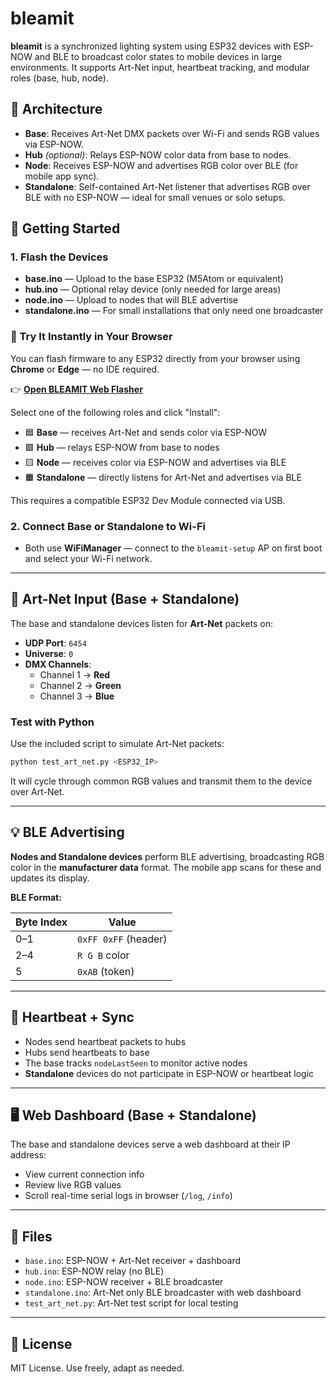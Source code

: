 
# bleamit

**bleamit** is a synchronized lighting system using ESP32 devices with ESP-NOW and BLE to broadcast color states to mobile devices in large environments. It supports Art-Net input, heartbeat tracking, and modular roles (base, hub, node).

## 🧠 Architecture

- **Base**: Receives Art-Net DMX packets over Wi-Fi and sends RGB values via ESP-NOW.
- **Hub** *(optional)*: Relays ESP-NOW color data from base to nodes.
- **Node**: Receives ESP-NOW and advertises RGB color over BLE (for mobile app sync).
- **Standalone**: Self-contained Art-Net listener that advertises RGB over BLE with no ESP-NOW — ideal for small venues or solo setups.

## 🚀 Getting Started

### 1. Flash the Devices

- **base.ino** — Upload to the base ESP32 (M5Atom or equivalent)
- **hub.ino** — Optional relay device (only needed for large areas)
- **node.ino** — Upload to nodes that will BLE advertise
- **standalone.ino** — For small installations that only need one broadcaster

### 🧪 Try It Instantly in Your Browser

You can flash firmware to any ESP32 directly from your browser using **Chrome** or **Edge** — no IDE required.

👉 [**Open BLEAMIT Web Flasher**](https://mike-logic.github.io/bleamit/)

Select one of the following roles and click "Install":
- 🟦 **Base** — receives Art-Net and sends color via ESP-NOW
- 🟩 **Hub** — relays ESP-NOW from base to nodes
- 🟨 **Node** — receives color via ESP-NOW and advertises via BLE
- 🟧 **Standalone** — directly listens for Art-Net and advertises via BLE

This requires a compatible ESP32 Dev Module connected via USB.

### 2. Connect Base or Standalone to Wi-Fi

- Both use **WiFiManager** — connect to the `bleamit-setup` AP on first boot and select your Wi-Fi network.

---

## 🎨 Art-Net Input (Base + Standalone)

The base and standalone devices listen for **Art-Net** packets on:

- **UDP Port**: `6454`
- **Universe**: `0`
- **DMX Channels**:
  - Channel 1 → **Red**
  - Channel 2 → **Green**
  - Channel 3 → **Blue**

### Test with Python

Use the included script to simulate Art-Net packets:

```bash
python test_art_net.py <ESP32_IP>
```

It will cycle through common RGB values and transmit them to the device over Art-Net.

---

## 💡 BLE Advertising

**Nodes and Standalone devices** perform BLE advertising, broadcasting RGB color in the **manufacturer data** format. The mobile app scans for these and updates its display.

**BLE Format:**

| Byte Index | Value                |
|------------|----------------------|
| 0–1        | `0xFF 0xFF` (header) |
| 2–4        | `R G B` color        |
| 5          | `0xAB` (token)       |

---

## 📡 Heartbeat + Sync

- Nodes send heartbeat packets to hubs
- Hubs send heartbeats to base
- The base tracks `nodeLastSeen` to monitor active nodes
- **Standalone** devices do not participate in ESP-NOW or heartbeat logic

---

## 🖥 Web Dashboard (Base + Standalone)

The base and standalone devices serve a web dashboard at their IP address:

- View current connection info
- Review live RGB values
- Scroll real-time serial logs in browser (`/log`, `/info`)

---

## 📁 Files

- `base.ino`: ESP-NOW + Art-Net receiver + dashboard
- `hub.ino`: ESP-NOW relay (no BLE)
- `node.ino`: ESP-NOW receiver + BLE broadcaster
- `standalone.ino`: Art-Net only BLE broadcaster with web dashboard
- `test_art_net.py`: Art-Net test script for local testing

---

## 📜 License

MIT License. Use freely, adapt as needed.
